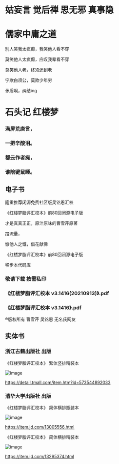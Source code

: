 # 姑妄言 觉后禅 思无邪 真事隐

# 儒家中庸之道

别人笑我太疯癫，我笑他人看不穿

莫笑他人太疯癫，应叹我辈看不穿

莫笑他人老，终须还到老

宁欺白须公，莫欺少年穷


矛盾啊，纠结ing

# 石头记 红楼梦
### 满屏荒唐言，
### 一把辛酸泪。
### 都云作者痴，
### 谁陪键鼠睡。

## 电子书

隆重推荐闭源免费社区版吴铭恩汇校

《红楼梦脂评汇校本》前80回闭源电子版

才是真真正正，原汁原味的曹雪芹原著

蹭流量，

慷他人之慨，借花献佛

《红楼梦脂评汇校本》前80回闭源电子版 

移步本代码库

### 敬请下载 按需私印

### 《红楼梦脂评汇校本 v3.1416(20210913)》.pdf

### 《红楼梦脂评汇校本 v3.1416》.pdf



®版权所有 曹雪芹 吴铭恩 无名氏网友

## 实体书

### 浙江古籍出版社 出版

《红楼梦脂评汇校本》 繁体竖排精装本

![image](https://user-images.githubusercontent.com/1026479/147814857-7bf1941c-2402-4f75-84ca-aaf31dd7edc2.png)

https://detail.tmall.com/item.htm?id=573544892033


### 清华大学出版社 出版

《红楼梦脂评汇校本》 简体横排瓶装本

![image](https://user-images.githubusercontent.com/1026479/147816372-eb2c4403-d9cd-4dac-8381-b9c3d3bbf63c.png)

https://item.jd.com/13005556.html

《红楼梦脂评汇校本》 简体横排精装本

![image](https://user-images.githubusercontent.com/1026479/147816327-1d8c4367-6f11-49b3-8a11-8ab5412415b1.png)

https://item.jd.com/13295374.html
